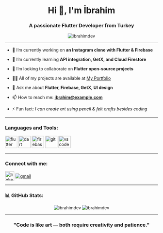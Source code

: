 <h1 align="center">Hi 👋, I'm İbrahim</h1>
<h3 align="center">A passionate Flutter Developer from Turkey</h3>

<p align="center">
  <img src="https://komarev.com/ghpvc/?username=ibrahimdev&label=Profile%20views&color=0e75b6&style=flat" alt="ibrahimdev" />
</p>

---

- 🔭 I’m currently working on **an Instagram clone with Flutter & Firebase**

- 🌱 I’m currently learning **API integration, GetX, and Cloud Firestore**

- 👯 I’m looking to collaborate on **Flutter open-source projects**

- 👨‍💻 All of my projects are available at [My Portfolio](https://yourportfolio.com)

- 💬 Ask me about **Flutter, Firebase, GetX, UI design**

- 📫 How to reach me: **ibrahim@example.com**

- ⚡ Fun fact: *I can create art using pencil & felt crafts besides coding*

---

<h3 align="left">Languages and Tools:</h3>
<p align="left">
  <img src="https://cdn.jsdelivr.net/gh/devicons/devicon/icons/flutter/flutter-original.svg" alt="flutter" width="40" height="40"/>
  <img src="https://cdn.jsdelivr.net/gh/devicons/devicon/icons/dart/dart-original.svg" alt="dart" width="40" height="40"/>
  <img src="https://cdn.jsdelivr.net/gh/devicons/devicon/icons/firebase/firebase-plain.svg" alt="firebase" width="40" height="40"/>
  <img src="https://cdn.jsdelivr.net/gh/devicons/devicon/icons/git/git-original.svg" alt="git" width="40" height="40"/>
  <img src="https://cdn.jsdelivr.net/gh/devicons/devicon/icons/vscode/vscode-original.svg" alt="vscode" width="40" height="40"/>
</p>

---

<h3 align="left">Connect with me:</h3>
<p align="left">
  <a href="https://linkedin.com/in/ibrahimdev" target="blank"><img align="center" src="https://cdn.jsdelivr.net/gh/devicons/devicon/icons/linkedin/linkedin-original.svg" alt="linkedin" height="30" width="30" /></a>
  <a href="mailto:ibrahim@example.com" target="blank"><img align="center" src="https://img.icons8.com/ios-glyphs/30/000000/gmail.png" alt="gmail" /></a>
</p>

---

<h3 align="left">📊 GitHub Stats:</h3>
<p align="center">
  <img src="https://github-readme-stats.vercel.app/api?username=ibrahimdev&show_icons=true&locale=en" alt="ibrahimdev" />
  <img src="https://github-readme-streak-stats.herokuapp.com/?user=ibrahimdev" alt="ibrahimdev" />
</p>

---

<h3 align="center">"Code is like art — both require creativity and patience."</h3>
